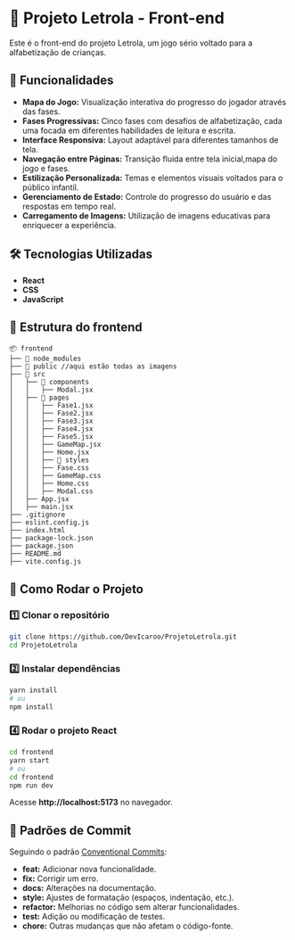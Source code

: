 # 📒 Projeto Letrola - Front-end

Este é o front-end do projeto Letrola, um jogo sério voltado para a alfabetização de crianças.

## 🚀 Funcionalidades
- **Mapa do Jogo:** Visualização interativa do progresso do jogador através das fases.
- **Fases Progressivas:** Cinco fases com desafios de alfabetização, cada uma focada em diferentes habilidades de leitura e escrita.
- **Interface Responsiva:** Layout adaptável para diferentes tamanhos de tela.
- **Navegação entre Páginas:** Transição fluida entre tela inicial,mapa do jogo e fases.
- **Estilização Personalizada:** Temas e elementos visuais voltados para o público infantil.
- **Gerenciamento de Estado:** Controle do progresso do usuário e das respostas em tempo real.
- **Carregamento de Imagens:** Utilização de imagens educativas para enriquecer a experiência.

## 🛠️ Tecnologias Utilizadas
- **React**
- **CSS**
- **JavaScript**

## 📂 Estrutura do frontend
```
📦 frontend
├── 📂 node_modules
├── 📂 public //aqui estão todas as imagens
├── 📂 src
│   ├── 📂 components
│   │   ├── Modal.jsx
│   ├── 📂 pages
│   │   ├── Fase1.jsx
│   │   ├── Fase2.jsx
│   │   ├── Fase3.jsx
│   │   ├── Fase4.jsx
│   │   ├── Fase5.jsx
│   │   ├── GameMap.jsx
│   │   ├── Home.jsx
│   │   ├── 📂 styles
│   │   ├── Fase.css
│   │   ├── GameMap.css
│   │   ├── Home.css
│   │   ├── Modal.css
│   ├── App.jsx
│   ├── main.jsx
├── .gitignore
├── eslint.config.js
├── index.html
├── package-lock.json
├── package.json
├── README.md
├── vite.config.js
```

## 📌 Como Rodar o Projeto
### 1️⃣ Clonar o repositório
```sh
git clone https://github.com/DevIcaroo/ProjetoLetrola.git
cd ProjetoLetrola
```
### 2️⃣ Instalar dependências
```sh
yarn install
# ou
npm install
```
### 4️⃣ Rodar o projeto React
```sh
cd frontend
yarn start
# ou
cd frontend
npm run dev
```
Acesse **http://localhost:5173** no navegador.

## 📜 Padrões de Commit
Seguindo o padrão [Conventional Commits](https://www.conventionalcommits.org/en/v1.0.0/):

- **feat:** Adicionar nova funcionalidade.
- **fix:** Corrigir um erro.
- **docs:** Alterações na documentação.
- **style:** Ajustes de formatação (espaços, indentação, etc.).
- **refactor:** Melhorias no código sem alterar funcionalidades.
- **test:** Adição ou modificação de testes.
- **chore:** Outras mudanças que não afetam o código-fonte.